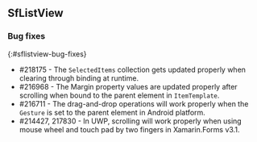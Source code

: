 ## SfListView

### Bug fixes
{:#sflistview-bug-fixes} 

* \#218175 - The `SelectedItems` collection gets updated properly when clearing through binding at runtime.
* \#216968 - The Margin property values are updated properly after scrolling when bound to the parent element in `ItemTemplate`.
* \#216711 - The drag-and-drop operations will work properly when the `Gesture` is set to the parent element in Android platform.
* \#214427, 217830 - In UWP, scrolling will work properly when using mouse wheel and touch pad by two fingers in Xamarin.Forms v3.1.

